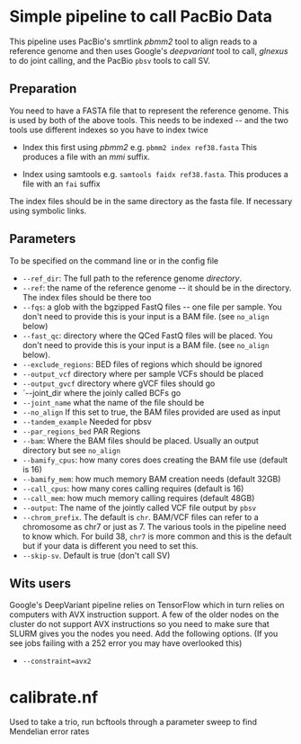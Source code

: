 
# Simple pipeline to call PacBio Data

This pipeline uses PacBio's smrtlink _pbmm2_ tool to align reads to a reference genome and then uses Google's _deepvariant_ tool to call, _glnexus_ to do joint calling,  and the PacBio `pbsv` tools to call SV.

## Preparation 

You need to have a FASTA file that to represent the reference genome. This is used by both of the above tools. This needs to be indexed -- and the two tools use different indexes so you have to index twice

* Index this first using _pbmm2_ e.g. `pbmm2 index ref38.fasta`   This produces a file with an _mmi_ suffix. 

* Index using samtools e.g. `samtools faidx ref38.fasta`. This produces a file with an `fai` suffix

The index files should be in the same directory as the fasta file. If necessary using symbolic links.

## Parameters

To be specified on the command line or in the config file

* `--ref_dir`: The full path to the reference genome _directory_.
* `--ref`: the name of the reference genome -- it should be in the directory. The index files should be there too
* `--fqs`: a glob with the bgzipped FastQ files -- one file per sample. You don't need to provide this is your input is a BAM file. (see `no_align` below)
* `--fast_qc`: directory where the QCed FastQ files will be placed. You don't need to provide this is your input is a BAM file. (see `no_align` below).
* `--exclude_regions`: BED files of regions which should be ignored
* `--output_vcf` directory where per sample VCFs should be placed
* `--output_gvcf` directory where gVCF files should go
* `--joint_dir  where the joinly called BCFs go
* `--joint_name` what the name of the file should be
* `--no_align` If this set to true, the BAM files provided are used as input        
* `--tandem_example`  Needed for pbsv
* `--par_regions_bed` PAR Regions
* `--bam`: Where the BAM files should be placed. Usually an output directory but see `no_align`
* `--bamify_cpus`: how many cores does creating the BAM file use (default is 16)
* `--bamify_mem`: how much memory BAM creation needs (default 32GB)
* `--call_cpus`: how many cores calling requires (default is 16)
* `--call_mem`: how much memory calling requires (default 48GB)
* `--output`: The name of the jointly called VCF file output by `pbsv`
* `--chrom_prefix`. The default is `chr`. BAM/VCF files can refer to a chromosome as chr7 or just as 7. The various tools in the pipeline need to know which. For build 38, `chr7` is more common and this is the default but if your data is different you need to set this.
* `--skip-sv`. Default is true (don't call SV)



## Wits users ##



Google's DeepVariant pipeline relies on TensorFlow which in turn relies on computers with AVX instruction support. A few of the older nodes on the 
cluster do not support AVX instructions so you need to make sure that SLURM gives you the nodes you need. Add the following options. (If you see jobs failing with a 252 error you may have overlooked this)

* `--constraint=avx2`

# calibrate.nf

Used to take a trio, run bcftools through a parameter sweep to find Mendelian error rates



